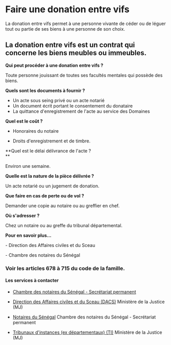 # Faire une donation entre vifs

La donation entre vifs permet à une personne vivante de céder ou de léguer tout ou partie de ses biens à une personne de son choix.  
  
La donation entre vifs est un contrat qui concerne les biens meubles ou immeubles.
---------------------------------------------------------------------------------------------------------------------------------------------------------------------------------------------------------------------------

**Qui peut procéder à une donation entre vifs ?**

Toute personne jouissant de toutes ses facultés mentales qui possède des biens.  

**Quels sont les documents à fournir ?**

*   Un acte sous seing privé ou un acte notarié
*   Un document écrit portant le consentement du donataire
*   La quittance d'enregistrement de l'acte au service des Domaines  
    

**Quel est le coût ?**

*   Honoraires du notaire  
    
*   Droits d'enregistrement et de timbre.  
    

**Quel est le délai délivrance de l'acte ?  
**

Environ une semaine.  

**Quelle est la nature de la pièce délivrée ?**  

Un acte notarié ou un jugement de donation.  

**Que faire en cas de perte ou de vol ?**

Demander une copie au notaire ou au greffier en chef.  

**Où s'adresser ?**

Chez un notaire ou au greffe du tribunal départemental.  

**Pour en savoir plus...**

\- Direction des Affaires civiles et du Sceau

\- Chambre des notaires du Sénégal  

### Voir les articles 678 à 715 du code de la famille.

#### Les services à contacter

*   [Chambre des notaires du Sénégal - Secrétariat permanent](../../../services/chambre-des-notaires-du-senegal-secretariat-permanent.md)
*   [Direction des Affaires civiles et du Sceau (DACS)](../../../services/direction-des-affaires-civiles-et-du-sceau-dacs.md) Ministère de la Justice (MJ)  
    
*   [Notaires du Sénégal](../../../services/notaires-du-senegal.md) Chambre des notaires du Sénégal - Secrétariat permanent  
    
*   [Tribunaux d'instances (ex départementaux) (TI)](../../../services/tribunaux-dinstances-ex-departementaux-ti.md) Ministère de la Justice (MJ)